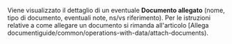 Viene visualizzato il dettaglio di un eventuale **Documento allegato** (nome, tipo di documento, eventuali note, ns/vs riferimento). Per le istruzioni relative a come allegare un documento si rimanda all'articolo [Allega documentiguide/common/operations-with-data/attach-documents).